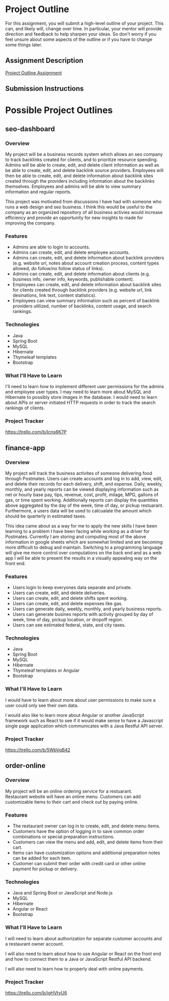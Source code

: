 # Project Outline
For this assignment, you will submit a high-level outline of your project. This can, and likely will, change over time. In particular, your mentor will provide direction and feedback to help sharpen your ideas. So don't worry if you feel unsure about some aspects of the outline or if you have to change some things later.

## Assignment Description
[Project Outline Assignment](https://education.launchcode.org/liftoff/modules/assignments/project-outline)

## Submission Instructions



# Possible Project Outlines



## seo-dashboard

### Overview

My project will be a business records system which allows an seo company to track backlinks created for clients, and to prioritize resource spending.
Admins will be able to create, edit, and delete client information as well as be able to create, edit, and delete backlink source providers.
Employees will then be able to create, edit, and delete information about backlink sites created through the providers including information about the backlinks themselves.
Employees and admins will be able to view summary information and regular reports.

This project was motivated from discussions I have had with someone who runs a web design and seo business.
I think this would be useful to the company as an organized repository of all business activies would increase efficiency and provide an opportunity for new insights to made for improving the company.

### Features

- Admins are able to login to accounts.
- Admins can create, edit, and delete employee accounts.
- Admins can create, edit, and delete information about backlink providers (e.g. website url, notes about account creation process, content types allowed, do follow/no follow status of links).
- Admins can create, edit, and delete information about clients (e.g. business info, owner info, keywords, publishable content).
- Employees can create, edit, and delete information about backlink sites for clients created through backlink providers (e.g. website url, link desinations, link text, content statistics).
- Employees can view summary information such as percent of backlink providers utilized, number of backlinks, content usage, and search rankings.

### Technologies

- Java
- Spring Boot
- MySQL
- Hibernate
- Thymeleaf templates
- Bootstrap

### What I'll Have to Learn

I'll need to learn how to implement different user permissions for the admins and employee user types.
I may need to learn more about MySQL and Hibernate to possibly store images in the database.
I would need to learn about APIs or server initiated HTTP requests in order to track the search rankings of clients.

### Project Tracker

https://trello.com/b/Icns6K7P



## finance-app

### Overview

My project will track the business activites of someone delivering food through Postmates.
Users can create accounts and log in to add, view, edit, and delete their records for each delivery, shift, and expense.
Daily, weekly, monthly, and yearly reports can be viewed displaying information such as net or hourly base pay, tips, revenue, cost, profit, milage, MPG, gallons of gas, or time spent working.
Additionally reports can display the quantities above aggregated by the day of the week, time of day, or pickup restuarant.
Furthermore, a users data will be used to calcualate the amount which should be quarterly in estimated taxes.

This idea came about as a way for me to apply the new skills I have been learning to a problem I have been facing while working as a driver for Postmates.
Currently I am storing and computing most of the above information in google sheets which are somewhat limited and are becoming more difficult to debug and maintain.
Switching to a programming language will give me more control over computations on the back end and as a web app I will be able to present the results in a visually appealing way on the front end.

### Features

- Users login to keep everyones data separate and private.
- Users can create, edit, and delete deliveries.
- Users can create, edit, and delete shifts spent working.
- Users can create, edit, and delete expenses like gas.
- Users can generate daily, weekly, monthly, and yearly business reports.
- Users can generate busines reports with activity grouped by day of week, time of day, pickup location, or dropoff region.
- Users can see estimated federal, state, and city taxes.

### Technologies

- Java
- Spring Boot
- MySQL
- Hibernate
- Thymeleaf templates or Angular
- Bootstrap

### What I'll Have to Learn

I would have to learn about more about user permissions to make sure a user could only see their own data.

I would also like to learn more about Angular or another JavaScript framework such as React to see if it would make sense to have a Javascript single page application which communicates with a Java Restful API server.

### Project Tracker

https://trello.com/b/5WbVqB42



## order-online

### Overview

My project will be an online ordering service for a restuarant.  
Restaurant website will have an online menu.
Customers can add customizable items to their cart and check out by paying online.


### Features

- The restaurant owner can log in to create, edit, and delete menu items.
- Customers have the option of logging in to save common order combinations or special preparation instructions.
- Customers can view the menu and add, edit, and delete items from their cart.
- Items can have customization options and additional preparation notes can be added for each item.
- Customer can submit their order with credit card or other online payment for pickup or delivery.

### Technologies

- Java and Spring Boot or JavaScript and Node.js
- MySQL
- Hibernate
- Angular or React
- Bootstrap

### What I'll Have to Learn

I will need to learn about authorization for separate customer accounts and a restaurant owner account.

I will also need to learn about how to use Angular or React on the front end and how to connect them to a Java or JavaScript Restful API backend.

I will also need to learn how to properly deal with online payments.

### Project Tracker

https://trello.com/b/igHVtyU6
